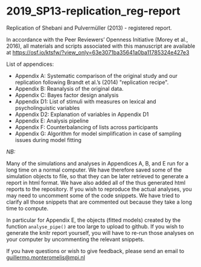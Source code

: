 2019_SP13-replication_reg-report
================================

Replication of Shebani and Pulvermüller (2013) - registered report.

In accordance with the Peer Reviewers’ Openness Initiative (Morey et al., 2016),
all materials and scripts associated with this manuscript are available at
https://osf.io/ktsfw/?view_only=63e3071ba35641a0ba11785324e427e3

List of appendices:

- Appendix A: Systematic comparison of the original study and our replication
  following Brandt et al.’s (2014) "replication recipe".
- Appendix B: Reanalysis of the original data.
- Appendix C: Bayes factor design analysis
- Appendix D1: List of stimuli with measures on lexical and psycholinguistic
  variables
- Appendix D2: Explanation of variables in Appendix D1
- Appendix E: Analysis pipeline
- Appendix F: Counterbalancing of lists across participants
- Appendix G: Algorithm for model simplification in case of sampling issues
  during model fitting


*NB:*

Many of the simulations and analyses in Appendices A, B, and E run for a long
time on a normal computer. We have therefore saved some of the simulation
objects to file, so that they can be later retrieved to generate a report in
html format. We have also added all of the thus generated html reports to the
repository. If you wish to reproduce the actual analyses, you may need to
uncomment some of the code snippets. We have tried to clarify all those snippets
that are commented out because they take a long time to compute.

In particular for Appendix E, the objects (fitted models) created by the
function `analyse_pipe()` are too large to upload to github. If you wish to
generate the knitr report yourself, you will have to re-run those analyses
on your computer by uncommenting the relevant snippets.

If you have questions or wish to give feedback, please send an email to
guillermo.monteromelis@mpi.nl
